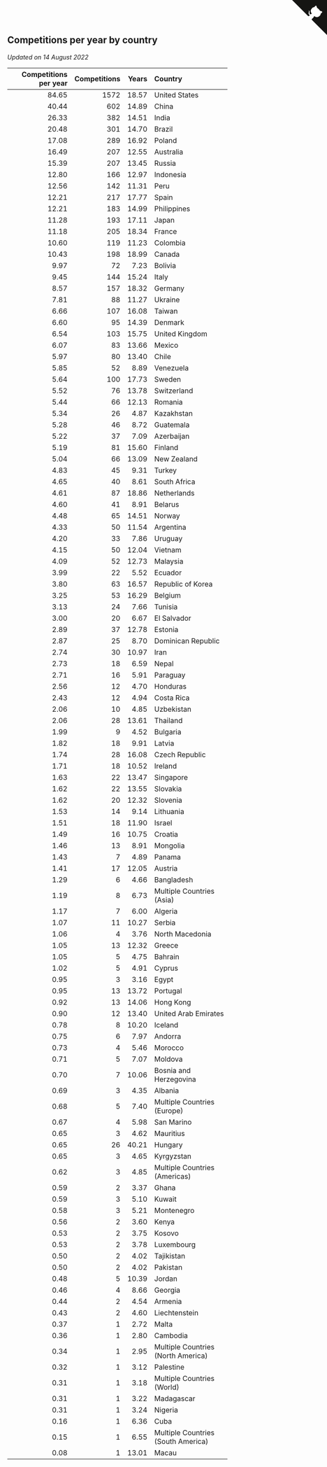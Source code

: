 ## Competitions per year by country

*Updated on 14 August 2022*

| Competitions per year | Competitions | Years | Country |
| ---: | ---: | ---: | :--- |
| 84.65 | 1572 | 18.57 | United States |
| 40.44 | 602 | 14.89 | China |
| 26.33 | 382 | 14.51 | India |
| 20.48 | 301 | 14.70 | Brazil |
| 17.08 | 289 | 16.92 | Poland |
| 16.49 | 207 | 12.55 | Australia |
| 15.39 | 207 | 13.45 | Russia |
| 12.80 | 166 | 12.97 | Indonesia |
| 12.56 | 142 | 11.31 | Peru |
| 12.21 | 217 | 17.77 | Spain |
| 12.21 | 183 | 14.99 | Philippines |
| 11.28 | 193 | 17.11 | Japan |
| 11.18 | 205 | 18.34 | France |
| 10.60 | 119 | 11.23 | Colombia |
| 10.43 | 198 | 18.99 | Canada |
| 9.97 | 72 | 7.23 | Bolivia |
| 9.45 | 144 | 15.24 | Italy |
| 8.57 | 157 | 18.32 | Germany |
| 7.81 | 88 | 11.27 | Ukraine |
| 6.66 | 107 | 16.08 | Taiwan |
| 6.60 | 95 | 14.39 | Denmark |
| 6.54 | 103 | 15.75 | United Kingdom |
| 6.07 | 83 | 13.66 | Mexico |
| 5.97 | 80 | 13.40 | Chile |
| 5.85 | 52 | 8.89 | Venezuela |
| 5.64 | 100 | 17.73 | Sweden |
| 5.52 | 76 | 13.78 | Switzerland |
| 5.44 | 66 | 12.13 | Romania |
| 5.34 | 26 | 4.87 | Kazakhstan |
| 5.28 | 46 | 8.72 | Guatemala |
| 5.22 | 37 | 7.09 | Azerbaijan |
| 5.19 | 81 | 15.60 | Finland |
| 5.04 | 66 | 13.09 | New Zealand |
| 4.83 | 45 | 9.31 | Turkey |
| 4.65 | 40 | 8.61 | South Africa |
| 4.61 | 87 | 18.86 | Netherlands |
| 4.60 | 41 | 8.91 | Belarus |
| 4.48 | 65 | 14.51 | Norway |
| 4.33 | 50 | 11.54 | Argentina |
| 4.20 | 33 | 7.86 | Uruguay |
| 4.15 | 50 | 12.04 | Vietnam |
| 4.09 | 52 | 12.73 | Malaysia |
| 3.99 | 22 | 5.52 | Ecuador |
| 3.80 | 63 | 16.57 | Republic of Korea |
| 3.25 | 53 | 16.29 | Belgium |
| 3.13 | 24 | 7.66 | Tunisia |
| 3.00 | 20 | 6.67 | El Salvador |
| 2.89 | 37 | 12.78 | Estonia |
| 2.87 | 25 | 8.70 | Dominican Republic |
| 2.74 | 30 | 10.97 | Iran |
| 2.73 | 18 | 6.59 | Nepal |
| 2.71 | 16 | 5.91 | Paraguay |
| 2.56 | 12 | 4.70 | Honduras |
| 2.43 | 12 | 4.94 | Costa Rica |
| 2.06 | 10 | 4.85 | Uzbekistan |
| 2.06 | 28 | 13.61 | Thailand |
| 1.99 | 9 | 4.52 | Bulgaria |
| 1.82 | 18 | 9.91 | Latvia |
| 1.74 | 28 | 16.08 | Czech Republic |
| 1.71 | 18 | 10.52 | Ireland |
| 1.63 | 22 | 13.47 | Singapore |
| 1.62 | 22 | 13.55 | Slovakia |
| 1.62 | 20 | 12.32 | Slovenia |
| 1.53 | 14 | 9.14 | Lithuania |
| 1.51 | 18 | 11.90 | Israel |
| 1.49 | 16 | 10.75 | Croatia |
| 1.46 | 13 | 8.91 | Mongolia |
| 1.43 | 7 | 4.89 | Panama |
| 1.41 | 17 | 12.05 | Austria |
| 1.29 | 6 | 4.66 | Bangladesh |
| 1.19 | 8 | 6.73 | Multiple Countries (Asia) |
| 1.17 | 7 | 6.00 | Algeria |
| 1.07 | 11 | 10.27 | Serbia |
| 1.06 | 4 | 3.76 | North Macedonia |
| 1.05 | 13 | 12.32 | Greece |
| 1.05 | 5 | 4.75 | Bahrain |
| 1.02 | 5 | 4.91 | Cyprus |
| 0.95 | 3 | 3.16 | Egypt |
| 0.95 | 13 | 13.72 | Portugal |
| 0.92 | 13 | 14.06 | Hong Kong |
| 0.90 | 12 | 13.40 | United Arab Emirates |
| 0.78 | 8 | 10.20 | Iceland |
| 0.75 | 6 | 7.97 | Andorra |
| 0.73 | 4 | 5.46 | Morocco |
| 0.71 | 5 | 7.07 | Moldova |
| 0.70 | 7 | 10.06 | Bosnia and Herzegovina |
| 0.69 | 3 | 4.35 | Albania |
| 0.68 | 5 | 7.40 | Multiple Countries (Europe) |
| 0.67 | 4 | 5.98 | San Marino |
| 0.65 | 3 | 4.62 | Mauritius |
| 0.65 | 26 | 40.21 | Hungary |
| 0.65 | 3 | 4.65 | Kyrgyzstan |
| 0.62 | 3 | 4.85 | Multiple Countries (Americas) |
| 0.59 | 2 | 3.37 | Ghana |
| 0.59 | 3 | 5.10 | Kuwait |
| 0.58 | 3 | 5.21 | Montenegro |
| 0.56 | 2 | 3.60 | Kenya |
| 0.53 | 2 | 3.75 | Kosovo |
| 0.53 | 2 | 3.78 | Luxembourg |
| 0.50 | 2 | 4.02 | Tajikistan |
| 0.50 | 2 | 4.02 | Pakistan |
| 0.48 | 5 | 10.39 | Jordan |
| 0.46 | 4 | 8.66 | Georgia |
| 0.44 | 2 | 4.54 | Armenia |
| 0.43 | 2 | 4.60 | Liechtenstein |
| 0.37 | 1 | 2.72 | Malta |
| 0.36 | 1 | 2.80 | Cambodia |
| 0.34 | 1 | 2.95 | Multiple Countries (North America) |
| 0.32 | 1 | 3.12 | Palestine |
| 0.31 | 1 | 3.18 | Multiple Countries (World) |
| 0.31 | 1 | 3.22 | Madagascar |
| 0.31 | 1 | 3.24 | Nigeria |
| 0.16 | 1 | 6.36 | Cuba |
| 0.15 | 1 | 6.55 | Multiple Countries (South America) |
| 0.08 | 1 | 13.01 | Macau |


<a href="https://github.com/JustinTimeCuber/wca_statistics" class="github-corner" aria-label="View source on Github"><svg width="80" height="80" viewBox="0 0 250 250" style="fill:#151513; color:#fff; position: absolute; top: 0; border: 0; right: 0;" aria-hidden="true"><path d="M0,0 L115,115 L130,115 L142,142 L250,250 L250,0 Z"></path><path d="M128.3,109.0 C113.8,99.7 119.0,89.6 119.0,89.6 C122.0,82.7 120.5,78.6 120.5,78.6 C119.2,72.0 123.4,76.3 123.4,76.3 C127.3,80.9 125.5,87.3 125.5,87.3 C122.9,97.6 130.6,101.9 134.4,103.2" fill="currentColor" style="transform-origin: 130px 106px;" class="octo-arm"></path><path d="M115.0,115.0 C114.9,115.1 118.7,116.5 119.8,115.4 L133.7,101.6 C136.9,99.2 139.9,98.4 142.2,98.6 C133.8,88.0 127.5,74.4 143.8,58.0 C148.5,53.4 154.0,51.2 159.7,51.0 C160.3,49.4 163.2,43.6 171.4,40.1 C171.4,40.1 176.1,42.5 178.8,56.2 C183.1,58.6 187.2,61.8 190.9,65.4 C194.5,69.0 197.7,73.2 200.1,77.6 C213.8,80.2 216.3,84.9 216.3,84.9 C212.7,93.1 206.9,96.0 205.4,96.6 C205.1,102.4 203.0,107.8 198.3,112.5 C181.9,128.9 168.3,122.5 157.7,114.1 C157.9,116.9 156.7,120.9 152.7,124.9 L141.0,136.5 C139.8,137.7 141.6,141.9 141.8,141.8 Z" fill="currentColor" class="octo-body"></path></svg></a><style>.github-corner:hover .octo-arm{animation:octocat-wave 560ms ease-in-out}@keyframes octocat-wave{0%,100%{transform:rotate(0)}20%,60%{transform:rotate(-25deg)}40%,80%{transform:rotate(10deg)}}@media (max-width:500px){.github-corner:hover .octo-arm{animation:none}.github-corner .octo-arm{animation:octocat-wave 560ms ease-in-out}}</style>
